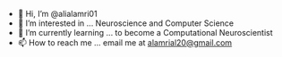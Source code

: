 - 👋 Hi, I’m @alialamri01
- 👀 I’m interested in ... Neuroscience and Computer Science
- 🌱 I’m currently learning ... to become a Computational Neuroscientist 
- 📫 How to reach me ... email me at alamrial20@gmail.com


<!---
alialamri01/alialamri01 is a ✨ special ✨ repository because its `README.md` (this file) appears on your GitHub profile.
You can click the Preview link to take a look at your changes.
--->
